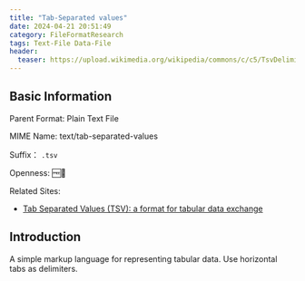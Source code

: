 ```yaml
---
title: "Tab-Separated values"
date: 2024-04-21 20:51:49
category: FileFormatResearch
tags: Text-File Data-File
header:
  teaser: https://upload.wikimedia.org/wikipedia/commons/c/c5/TsvDelimited001.svg
---
```


## Basic Information

Parent Format: Plain Text File

MIME Name: text/tab-separated-values

Suffix： `.tsv`

Openness: 🆓📖

Related Sites:

* [Tab Separated Values (TSV): a format for tabular data exchange](https://jkorpela.fi/TSV.html)

## Introduction

A simple markup language for representing tabular data. Use horizontal tabs as delimiters.
